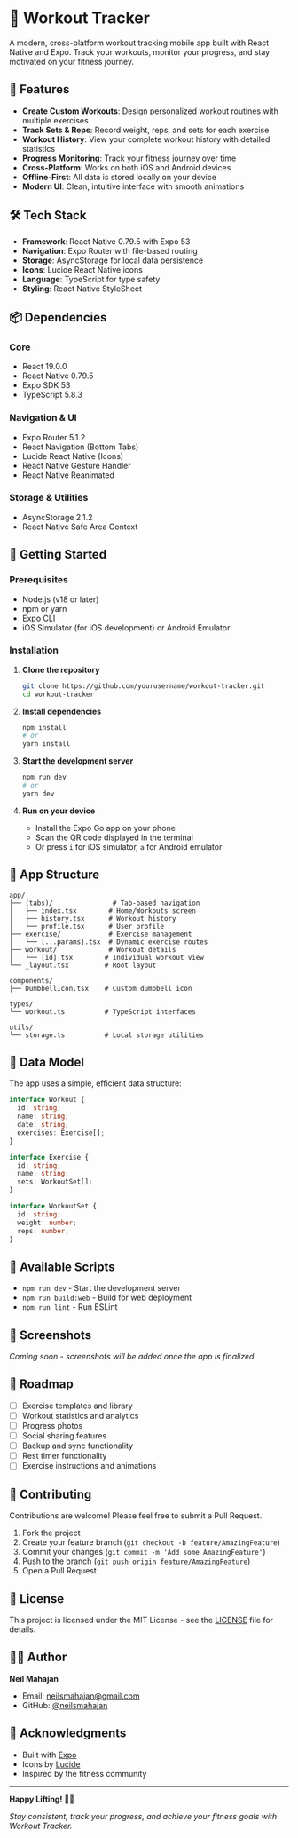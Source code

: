 # 💪 Workout Tracker

A modern, cross-platform workout tracking mobile app built with React Native and Expo. Track your workouts, monitor your progress, and stay motivated on your fitness journey.

## 📱 Features

- **Create Custom Workouts**: Design personalized workout routines with multiple exercises
- **Track Sets & Reps**: Record weight, reps, and sets for each exercise
- **Workout History**: View your complete workout history with detailed statistics
- **Progress Monitoring**: Track your fitness journey over time
- **Cross-Platform**: Works on both iOS and Android devices
- **Offline-First**: All data is stored locally on your device
- **Modern UI**: Clean, intuitive interface with smooth animations

## 🛠️ Tech Stack

- **Framework**: React Native 0.79.5 with Expo 53
- **Navigation**: Expo Router with file-based routing
- **Storage**: AsyncStorage for local data persistence
- **Icons**: Lucide React Native icons
- **Language**: TypeScript for type safety
- **Styling**: React Native StyleSheet

## 📦 Dependencies

### Core

- React 19.0.0
- React Native 0.79.5
- Expo SDK 53
- TypeScript 5.8.3

### Navigation & UI

- Expo Router 5.1.2
- React Navigation (Bottom Tabs)
- Lucide React Native (Icons)
- React Native Gesture Handler
- React Native Reanimated

### Storage & Utilities

- AsyncStorage 2.1.2
- React Native Safe Area Context

## 🚀 Getting Started

### Prerequisites

- Node.js (v18 or later)
- npm or yarn
- Expo CLI
- iOS Simulator (for iOS development) or Android Emulator

### Installation

1. **Clone the repository**

   ```bash
   git clone https://github.com/yourusername/workout-tracker.git
   cd workout-tracker
   ```

2. **Install dependencies**

   ```bash
   npm install
   # or
   yarn install
   ```

3. **Start the development server**

   ```bash
   npm run dev
   # or
   yarn dev
   ```

4. **Run on your device**
   - Install the Expo Go app on your phone
   - Scan the QR code displayed in the terminal
   - Or press `i` for iOS simulator, `a` for Android emulator

## 📱 App Structure

```
app/
├── (tabs)/               # Tab-based navigation
│   ├── index.tsx        # Home/Workouts screen
│   ├── history.tsx      # Workout history
│   └── profile.tsx      # User profile
├── exercise/            # Exercise management
│   └── [...params].tsx  # Dynamic exercise routes
├── workout/             # Workout details
│   └── [id].tsx        # Individual workout view
└── _layout.tsx         # Root layout

components/
├── DumbbellIcon.tsx    # Custom dumbbell icon

types/
└── workout.ts          # TypeScript interfaces

utils/
└── storage.ts          # Local storage utilities
```

## 💾 Data Model

The app uses a simple, efficient data structure:

```typescript
interface Workout {
  id: string;
  name: string;
  date: string;
  exercises: Exercise[];
}

interface Exercise {
  id: string;
  name: string;
  sets: WorkoutSet[];
}

interface WorkoutSet {
  id: string;
  weight: number;
  reps: number;
}
```

## 🔧 Available Scripts

- `npm run dev` - Start the development server
- `npm run build:web` - Build for web deployment
- `npm run lint` - Run ESLint

## 📸 Screenshots

_Coming soon - screenshots will be added once the app is finalized_

## 🚧 Roadmap

- [ ] Exercise templates and library
- [ ] Workout statistics and analytics
- [ ] Progress photos
- [ ] Social sharing features
- [ ] Backup and sync functionality
- [ ] Rest timer functionality
- [ ] Exercise instructions and animations

## 🤝 Contributing

Contributions are welcome! Please feel free to submit a Pull Request.

1. Fork the project
2. Create your feature branch (`git checkout -b feature/AmazingFeature`)
3. Commit your changes (`git commit -m 'Add some AmazingFeature'`)
4. Push to the branch (`git push origin feature/AmazingFeature`)
5. Open a Pull Request

## 📄 License

This project is licensed under the MIT License - see the [LICENSE](LICENSE) file for details.

## 👨‍💻 Author

**Neil Mahajan**

- Email: neilsmahajan@gmail.com
- GitHub: [@neilsmahajan](https://github.com/neilsmahajan)

## 🙏 Acknowledgments

- Built with [Expo](https://expo.dev/)
- Icons by [Lucide](https://lucide.dev/)
- Inspired by the fitness community

---

**Happy Lifting! 🏋️‍♂️**

_Stay consistent, track your progress, and achieve your fitness goals with Workout Tracker._
